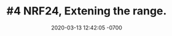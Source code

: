 ---
layout: post
title:  "#4 NRF24, Extening the range."
date:   2020-03-13 12:42:05 -0700
categories: IoT
---